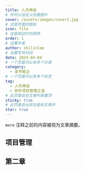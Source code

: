 ```yaml
---
title: 人月神话
# 你可以自定义封面图片
cover: /assets/images/cover1.jpg
# 这是页面的图标
icon: file
# 这是侧边栏的顺序
order: 1
# 设置作者
author: shilinlee
# 设置写作时间
date: 2024-04-04
# 一个页面可以有多个分类
category:
  - 读书笔记
# 一个页面可以有多个标签
tag:
  - 人月神话
  - 软件项目管理之道
# 此页面会在文章列表置顶
sticky: true
# 此页面会出现在星标文章中
star: true
---
```


`more` 注释之前的内容被视为文章摘要。

<!-- more -->

## 项目管理

## 第二章


